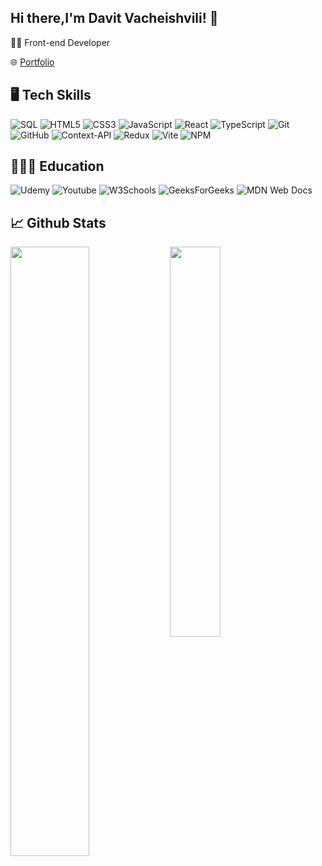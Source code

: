## Hi there,I'm Davit Vacheishvili! 👋
👨‍💻 Front-end Developer <br/>

🌐 [Portfolio](https://vache-portfolio.netlify.app/)

## 🖥️ Tech Skills
![SQL](https://img.shields.io/badge/sql-%23CB3837.svg?style=for-the-badge&logo=sql&logoColor=green)
![HTML5](https://img.shields.io/badge/html5-%23E34F26.svg?style=for-the-badge&logo=html5&logoColor=white)
![CSS3](https://img.shields.io/badge/css3-%231572B6.svg?style=for-the-badge&logo=css3&logoColor=white)
![JavaScript](https://img.shields.io/badge/javascript-%23323330.svg?style=for-the-badge&logo=javascript&logoColor=%23F7DF1E)
![React](https://img.shields.io/badge/react-%2320232a.svg?style=for-the-badge&logo=react&logoColor=%2361DAFB)
![TypeScript](https://img.shields.io/badge/typescript-%23007ACC.svg?style=for-the-badge&logo=typescript&logoColor=white)
![Git](https://img.shields.io/badge/git-%23F05033.svg?style=for-the-badge&logo=git&logoColor=white)
![GitHub](https://img.shields.io/badge/github-%23121011.svg?style=for-the-badge&logo=github&logoColor=white)
![Context-API](https://img.shields.io/badge/Context--Api-000000?style=for-the-badge&logo=react)
![Redux](https://img.shields.io/badge/redux-%23593d88.svg?style=for-the-badge&logo=redux&logoColor=white)
![Vite](https://img.shields.io/badge/vite-%23646CFF.svg?style=for-the-badge&logo=vite&logoColor=white)
![NPM](https://img.shields.io/badge/NPM-%23CB3837.svg?style=for-the-badge&logo=npm&logoColor=white)

## 👨🏻‍🎓 Education
![Udemy](https://img.shields.io/badge/Udemy-A435F0?style=for-the-badge&logo=Udemy&logoColor=white)
![Youtube](https://img.shields.io/badge/Youtube-B1361E?style=for-the-badge&logo=youtube&logoColor=white)
![W3Schools](https://img.shields.io/badge/W3Schools-grey?style=for-the-badge&logo=w3schools&logoColor=green)
![GeeksForGeeks](https://img.shields.io/badge/GeeksforGeeks-gray?style=for-the-badge&logo=geeksforgeeks&logoColor=35914c)
![MDN Web Docs](https://img.shields.io/badge/MDN_Web_Docs-black?style=for-the-badge&logo=mdnwebdocs&logoColor=white)

## 📈 Github Stats
<img align="left" width="50%" src="https://github-readme-stats.vercel.app/api?username=vache02&show_icons=true&theme=dark" />
<img align="left" width="40%" src="https://github-readme-stats.vercel.app/api/top-langs/?username=vache02&layout=compact" />



